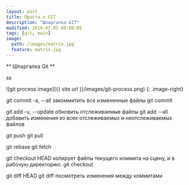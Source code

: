 ```yaml
---
layout: post
title: Просто о GIT
description: "Шпаргалка GIT"
modified: 2019-07-05 00:00:05
tags: [git, main]
image:
  path: /images/matrix.jpg
  feature: matrix.jpg
---
```


** Шпаргалка Git **

[](/images/git-process.png)

ss


![git process image]({{ site.url }}/images/git-process.png)
{: .image-right}


git commit -a, --all  закоммитить все измененные файлы
git commit

git add -u, --update  обновить отслеживаемые файлы
git add --all         добавить изменения из всех отслеживаемых и неотслеживаемых файлов

git push
git pull

git rebase
git fetch

git checkout HEAD     копирует файлы текущего коммита на сцену, и в рабочую директорию.
git checkout

git diff HEAD
git diff              посмотреть изменения между коммитами
